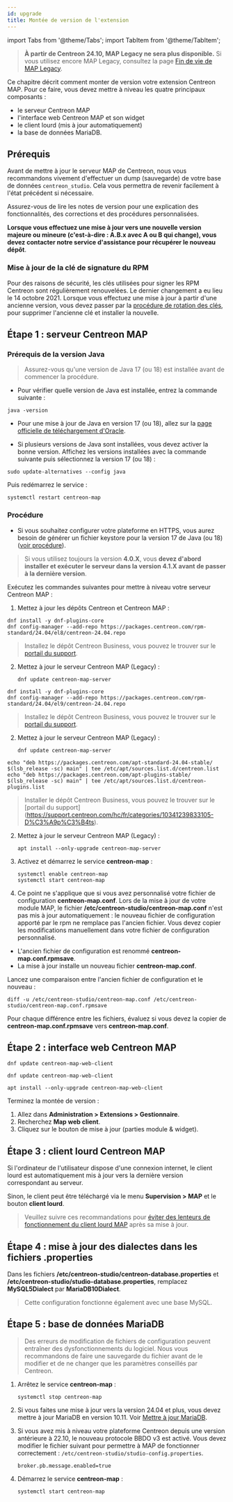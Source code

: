 ```yaml
---
id: upgrade
title: Montée de version de l'extension
---
```


import Tabs from '@theme/Tabs';
import TabItem from '@theme/TabItem';

> **À partir de Centreon 24.10, MAP Legacy ne sera plus disponible.** Si vous utilisez encore MAP Legacy, consultez la page [Fin de vie de MAP Legacy](https://docs.centreon.com/fr/docs/graph-views/map-legacy-eol/).

Ce chapitre décrit comment monter de version votre extension Centreon MAP. Pour ce faire, vous devez mettre à niveau les quatre principaux composants :

- le serveur Centreon MAP
- l'interface web Centreon MAP et son widget
- le client lourd (mis à jour automatiquement)
- la base de données MariaDB.

## Prérequis

Avant de mettre à jour le serveur MAP de Centreon, nous vous recommandons vivement d'effectuer un dump (sauvegarde) de votre base de données `centreon_studio`.
Cela vous permettra de revenir facilement à l'état précédent si nécessaire.

Assurez-vous de lire les notes de version pour une explication des fonctionnalités, des corrections et des procédures personnalisées.

**Lorsque vous effectuez une mise à jour vers une nouvelle version majeure ou mineure (c'est-à-dire : A.B.x avec A ou B qui change), vous devez contacter notre service d'assistance pour récupérer le nouveau dépôt**.

### Mise à jour de la clé de signature du RPM

Pour des raisons de sécurité, les clés utilisées pour signer les RPM Centreon sont régulièrement renouvelées. Le dernier changement a eu lieu le 14 octobre 2021.
Lorsque vous effectuez une mise à jour à partir d'une ancienne version, vous devez passer par la [procédure de rotation des clés](../security/key-rotation.md#existing-installation), pour supprimer l'ancienne clé et installer la nouvelle.

## Étape 1 : serveur Centreon MAP

### Prérequis de la version Java
  > Assurez-vous qu'une version de Java 17 (ou 18) est installée avant de commencer la procédure.
  
  - Pour vérifier quelle version de Java est installée, entrez la commande suivante :
  
  ```shell
  java -version
  ```
  
  - Pour une mise à jour de Java en version 17 (ou 18), allez sur la [page officielle de téléchargement d'Oracle](https://www.oracle.com/java/technologies/downloads/#java17).

  - Si plusieurs versions de Java sont installées, vous devez activer la bonne version. Affichez les versions installées avec la commande suivante puis sélectionnez la version 17 (ou 18) :
  ```shell
  sudo update-alternatives --config java
  ```
  
  Puis redémarrez le service :
  ```shell
  systemctl restart centreon-map
  ```

### Procédure

  - Si vous souhaitez configurer votre plateforme en HTTPS, vous aurez besoin de générer un fichier keystore pour la version 17 de Java (ou 18) ([voir procédure](./secure-your-map-platform.md#configuration-httpstls-avec-une-clé-auto-signée)).

> Si vous utilisez toujours la version **4.0.X**, vous **devez d'abord installer et exécuter le serveur dans la version 4.1.X avant de passer à la dernière version**.

Exécutez les commandes suivantes pour mettre à niveau votre serveur Centreon MAP :

1. Mettez à jour les dépôts Centreon et Centreon MAP :

<Tabs groupId="sync">
<TabItem value="Alma / RHEL / Oracle Linux 8" label="Alma / RHEL / Oracle Linux 8">

```shell
dnf install -y dnf-plugins-core
dnf config-manager --add-repo https://packages.centreon.com/rpm-standard/24.04/el8/centreon-24.04.repo
```

> Installez le dépôt Centreon Business, vous pouvez le trouver sur le [portail du support](https://support.centreon.com/hc/fr/categories/10341239833105-D%C3%A9p%C3%B4ts).

2. Mettez à jour le serveur Centreon MAP (Legacy) :

    ```shell
    dnf update centreon-map-server
    ```

</TabItem>
<TabItem value="Alma / RHEL / Oracle Linux 9" label="Alma / RHEL / Oracle Linux 9">

```shell
dnf install -y dnf-plugins-core
dnf config-manager --add-repo https://packages.centreon.com/rpm-standard/24.04/el9/centreon-24.04.repo
```

> Installez le dépôt Centreon Business, vous pouvez le trouver sur le [portail du support](https://support.centreon.com/hc/fr/categories/10341239833105-D%C3%A9p%C3%B4ts).

2. Mettez à jour le serveur Centreon MAP (Legacy) :

    ```shell
    dnf update centreon-map-server
    ```

</TabItem>
<TabItem value="Debian 11 & 12" label="Debian 11 & 12">

```shell
echo "deb https://packages.centreon.com/apt-standard-24.04-stable/ $(lsb_release -sc) main" | tee /etc/apt/sources.list.d/centreon.list
echo "deb https://packages.centreon.com/apt-plugins-stable/ $(lsb_release -sc) main" | tee /etc/apt/sources.list.d/centreon-plugins.list
```

> Installer le dépôt Centreon Business, vous pouvez le trouver sur le [portail du support] (https://support.centreon.com/hc/fr/categories/10341239833105-D%C3%A9p%C3%B4ts).

2. Mettez à jour le serveur Centreon MAP (Legacy) :

    ```shell
    apt install --only-upgrade centreon-map-server
    ```

</TabItem>
</Tabs>

3. Activez et démarrez le service **centreon-map** :

    ```shell
    systemctl enable centreon-map
    systemctl start centreon-map
    ```

4. Ce point ne s'applique que si vous avez personnalisé votre fichier de configuration **centreon-map.conf**.
Lors de la mise à jour de votre module MAP, le fichier **/etc/centreon-studio/centreon-map.conf** n'est pas mis à jour automatiquement : le nouveau fichier de configuration apporté par le rpm ne remplace pas l'ancien fichier.
Vous devez copier les modifications manuellement dans votre fichier de configuration personnalisé.

  * L'ancien fichier de configuration est renommé **centreon-map.conf.rpmsave**.
  * La mise à jour installe un nouveau fichier **centreon-map.conf**.

  Lancez une comparaison entre l'ancien fichier de configuration et le nouveau :

  ```shell
  diff -u /etc/centreon-studio/centreon-map.conf /etc/centreon-studio/centreon-map.conf.rpmsave
  ```

  Pour chaque différence entre les fichiers, évaluez si vous devez la copier de **centreon-map.conf.rpmsave** vers **centreon-map.conf**.

## Étape 2 : interface web Centreon MAP

<Tabs groupId="sync">
<TabItem value="Alma / RHEL / Oracle Linux 8" label="Alma / RHEL / Oracle Linux 8">

```shell
dnf update centreon-map-web-client
```

</TabItem>
<TabItem value="Alma / RHEL / Oracle Linux 9" label="Alma / RHEL / Oracle Linux 9">

```shell
dnf update centreon-map-web-client
```

</TabItem>
<TabItem value="Debian 11 & 12" label="Debian 11 & 12">

```shell
apt install --only-upgrade centreon-map-web-client
```

</TabItem>
</Tabs>

Terminez la montée de version :

1. Allez dans **Administration > Extensions > Gestionnaire**.
2. Recherchez **Map web client**.
3. Cliquez sur le bouton de mise à jour (parties module & widget).

## Étape 3 : client lourd Centreon MAP

Si l'ordinateur de l'utilisateur dispose d'une connexion internet, le client lourd est automatiquement mis à jour vers la dernière version correspondant au serveur.

Sinon, le client peut être téléchargé via le menu **Supervision > MAP** et le bouton **client lourd**.

> Veuillez suivre ces recommandations pour [éviter des lenteurs de fonctionnement du client lourd MAP](./troubleshooter.md#mon-client-lourd-est-lent-et-je-suis-souvent-déconnecté) après sa mise à jour.

## Étape 4 : mise à jour des dialectes dans les fichiers .properties

Dans les fichiers **/etc/centreon-studio/centreon-database.properties** et **/etc/centreon-studio/studio-database.properties**, remplacez  **MySQL5Dialect** par **MariaDB10Dialect**.

> Cette configuration fonctionne également avec une base MySQL.

## Étape 5 : base de données MariaDB

> Des erreurs de modification de fichiers de configuration peuvent entraîner des dysfonctionnements du logiciel. Nous vous recommandons de faire une sauvegarde du fichier avant de le modifier et de ne changer que les paramètres conseillés par Centreon.

1. Arrêtez le service **centreon-map** :

    ```shell
    systemctl stop centreon-map
    ```

2. Si vous faites une mise à jour vers la version 24.04 et plus, vous devez mettre à jour MariaDB en version 10.11. Voir [Mettre à jour MariaDB](../upgrade/upgrade-mariadb.md).

3. Si vous avez mis à niveau votre plateforme Centreon depuis une version antérieure à 22.10, le nouveau protocole BBDO v3 est activé.
Vous devez modifier le fichier suivant pour permettre à MAP de fonctionner correctement : `/etc/centreon-studio/studio-config.properties`.

   ```text
   broker.pb.message.enabled=true
   ```

4. Démarrez le service **centreon-map** :

    ```shell
    systemctl start centreon-map
    ```
